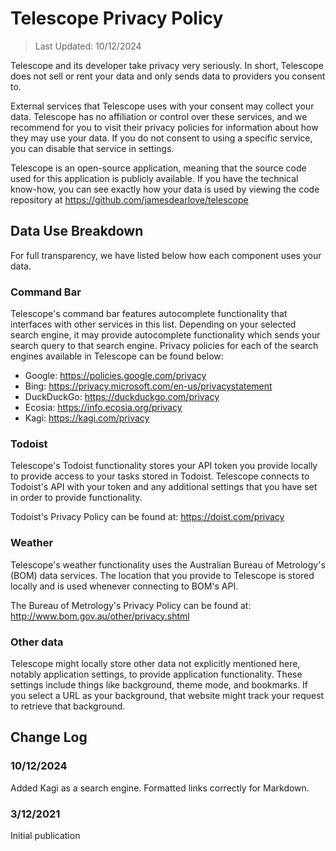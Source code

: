 # Telescope Privacy Policy

> Last Updated: 10/12/2024

Telescope and its developer take privacy very seriously. In short, Telescope does not sell or rent your data and only sends data to providers you consent to.

External services that Telescope uses with your consent may collect your data. Telescope has no affiliation or control over these services, and we recommend for you to visit their privacy policies for information about how they may use your data. If you do not consent to using a specific service, you can disable that service in settings.

Telescope is an open-source application, meaning that the source code used for this application is publicly available. If you have the technical know-how, you can see exactly how your data is used by viewing the code repository at <https://github.com/jamesdearlove/telescope>

## Data Use Breakdown

For full transparency, we have listed below how each component uses your data.

### Command Bar

Telescope's command bar features autocomplete functionality that interfaces with other services in this list. Depending on your selected search engine, it may provide autocomplete functionality which sends your search query to that search engine. Privacy policies for each of the search engines available in Telescope can be found below:

- Google: <https://policies.google.com/privacy>
- Bing: <https://privacy.microsoft.com/en-us/privacystatement>
- DuckDuckGo: <https://duckduckgo.com/privacy>
- Ecosia: <https://info.ecosia.org/privacy>
- Kagi: <https://kagi.com/privacy>

### Todoist

Telescope's Todoist functionality stores your API token you provide locally to provide access to your tasks stored in Todoist. Telescope connects to Todoist's API with your token and any additional settings that you have set in order to provide functionality.

Todoist's Privacy Policy can be found at: <https://doist.com/privacy>

### Weather

Telescope's weather functionality uses the Australian Bureau of Metrology's (BOM) data services. The location that you provide to Telescope is stored locally and is used whenever connecting to BOM's API.

The Bureau of Metrology's Privacy Policy can be found at: <http://www.bom.gov.au/other/privacy.shtml>

### Other data

Telescope might locally store other data not explicitly mentioned here, notably application settings, to provide application functionality. These settings include things like background, theme mode, and bookmarks. If you select a URL as your background, that website might track your request to retrieve that background.

## Change Log

### 10/12/2024

Added Kagi as a search engine. Formatted links correctly for Markdown.

### 3/12/2021

Initial publication
